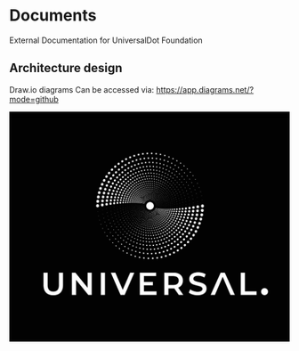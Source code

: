 # Documents
External Documentation for UniversalDot Foundation


## Architecture design
Draw.io diagrams Can be accessed via: https://app.diagrams.net/?mode=github

![Logo](https://github.com/UniversalDot/documents/blob/master/logo/rsz_jpg-02.jpg)

